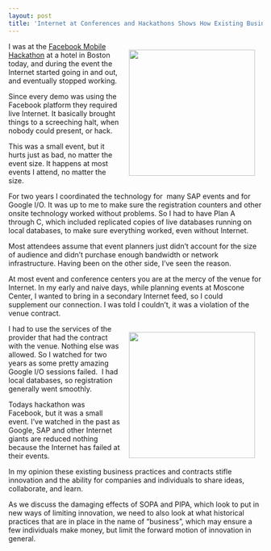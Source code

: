 ```yaml
---
layout: post
title: 'Internet at Conferences and Hackathons Shows How Existing Business Practices Can Slow Innovation'
---
```

<p><img style="padding: 15px;" src="http://kinlane-productions.s3.amazonaws.com/events/Conference-Event-People.png" alt="" width="250" align="right" /></p>
<p>I was at the <a title="Facebook Mobile Hackathon" href="http://blog.apievangelist.com/events/facebook_mobile_hack__boston.php">Facebook Mobile Hackathon</a>&nbsp;at a hotel in Boston today, and during the event the Internet started going in and out, and eventually stopped working.</p>
<p>Since every demo was using the Facebook platform they required live Internet.  It basically brought things to a screeching halt, when nobody could present, or hack.</p>
<p>This was a small event, but it hurts just as bad, no matter the event size.  It happens at most events I attend, no matter the size.</p>
<p>For two years I coordinated the technology for<span style="white-space: pre;"> </span> many SAP events and for Google I/O.  It was up to me to make sure the registration counters and other onsite technology worked without problems.  So I had to have Plan A through C, which included replicated copies of live databases running on local databases, to make sure everything worked, even without Internet.</p>
<p>Most attendees assume that event planners just didn&rsquo;t account for the size of audience and didn&rsquo;t purchase enough bandwidth or network infrastructure.  Having been on the other side, I&rsquo;ve seen the reason.</p>
<p>At most event and conference centers you are at the mercy of the venue for Internet.  In my early and naive days, while planning events at Moscone Center, I wanted to bring in a secondary Internet feed, so I could supplement our connection.  I was told I couldn&rsquo;t, it was a violation of the venue contract.</p>
<p><img style="padding: 15px;" src="http://kinlane-productions.s3.amazonaws.com/events/internet-pipes.jpg" alt="" width="250" align="right" /></p>
<p>I had to use the services of the provider that had the contract with the venue.  Nothing else was allowed.  So I watched for two years as some pretty amazing Google I/O sessions failed. &nbsp;I had local databases, so registration generally went smoothly. &nbsp;</p>
<p>Todays hackathon was Facebook, but it was a small event.  I&rsquo;ve watched in the past as Google, SAP and other Internet giants are reduced nothing because the Internet has failed at their events.</p>
<p>In my opinion these existing business practices and contracts stifle innovation and the ability for companies and individuals to share ideas, collaborate, and learn.</p>
<p>As we discuss the damaging effects of SOPA and PIPA, which look to put in new ways of limiting innovation, we need to also look at what historical practices that are in place in the name of &ldquo;business&rdquo;, which may ensure a few individuals make money, but limit the forward motion of innovation in general.</p>